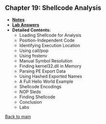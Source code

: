 ## Chapter 19: Shellcode Analysis

- **[Notes](notes.md)**
- **[Lab Answers](lab.md)**
- **Detailed Contents:**
  - Loading Shellcode for Analysis
  - Position-Independent Code
  - Identifying Execution Location
  - Using call/pop
  - Using fnstenv
  - Manual Symbol Resolution
  - Finding kernel32.dll in Memory
  - Parsing PE Export Data
  - Using Hashed Exported Names
  - A Full Hello World Example
  - Shellcode Encodings
  - NOP Sleds
  - Finding Shellcode
  - Conclusion
  - Labs

[Back to main](https://github.com/rot0xd/Practical-Malware-Analysis/blob/master/README.md)
